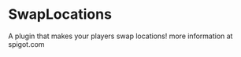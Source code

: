 # SwapLocations
A plugin that makes your players swap locations!
    more information at spigot.com
